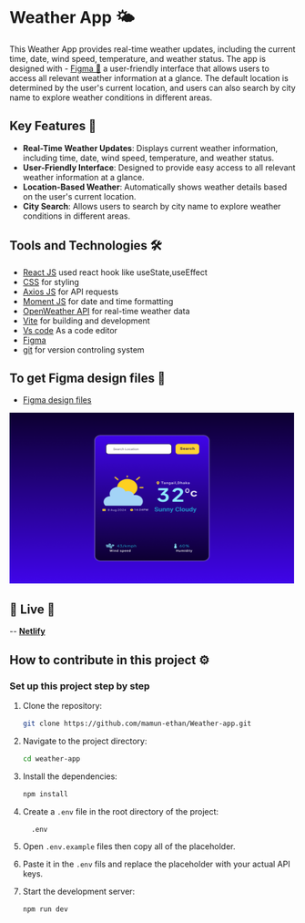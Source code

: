 # Weather App 🌤️

This Weather App provides real-time weather updates, including the current time, date, wind speed, temperature, and weather status. The app is designed with - [Figma 🎨](https://www.figma.com/design/CqIyftfsFrxGRLgqlhxgtg/weather-app-ui?node-id=0-1&t=nWwfz9foh1Zx0IHM-1) a user-friendly interface that allows users to access all relevant weather information at a glance. The default location is determined by the user's current location, and users can also search by city name to explore weather conditions in different areas.


## Key Features 🔑

- **Real-Time Weather Updates**: Displays current weather information, including time, date, wind speed, temperature, and weather status.
- **User-Friendly Interface**: Designed to provide easy access to all relevant weather information at a glance.
- **Location-Based Weather**: Automatically shows weather details based on the user's current location.
- **City Search**: Allows users to search by city name to explore weather conditions in different areas.


## Tools and Technologies 🛠️

- [React JS](https://reactjs.org/) used react hook like useState,useEffect
- [CSS](https://developer.mozilla.org/en-US/docs/Web/CSS) for styling 
- [Axios JS](https://axios-http.com/) for API requests
- [Moment JS](https://momentjs.com/) for date and time formatting
- [OpenWeather API](https://openweathermap.org/api) for real-time weather data
- [Vite](https://vitejs.dev/) for building and development
- [Vs code](https://code.visualstudio.com/) As a code editor
- [Figma](https://www.figma.com/) 
- [git](https://git-scm.com/) for version controling system


## To get Figma design files 🎨
- [ Figma design files ](https://www.figma.com/design/CqIyftfsFrxGRLgqlhxgtg/weather-app-ui?node-id=0-1&t=nWwfz9foh1Zx0IHM-1)

<img src="./src/assets/ui/Desktop - 1.png" alt="Figma Files" width="500" height="300">


## 🔗 Live 🚀
-- [**Netlify**](https://rad-platypus-eeb4c1.netlify.app/)

## How to contribute in this project ⚙️
### Set up this project step by step

1. Clone the repository:
   ```bash
   git clone https://github.com/mamun-ethan/Weather-app.git
   ```

2. Navigate to the project directory:
   ```bash
   cd weather-app
   ```

3. Install the dependencies:
   ```bash
   npm install
   ```

4. Create a `.env` file in the root directory of the project:
   ```bash
     .env
   ```

5. Open `.env.example` files then copy all of the placeholder.

6. Paste it in the `.env` fils and replace the placeholder with your actual API keys.

7. Start the development server:
   ```bash
   npm run dev
   ```

